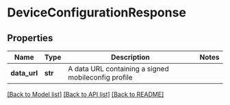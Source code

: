 # DeviceConfigurationResponse

## Properties
Name | Type | Description | Notes
------------ | ------------- | ------------- | -------------
**data_url** | **str** | A data URL containing a signed mobileconfig profile | 

[[Back to Model list]](../README.md#documentation-for-models) [[Back to API list]](../README.md#documentation-for-api-endpoints) [[Back to README]](../README.md)

